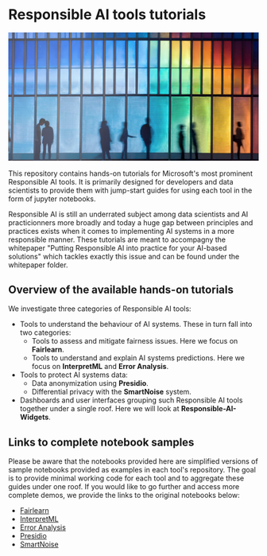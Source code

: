 # Responsible AI tools tutorials

<img src="repo_picture.jpg" alt="Repository logo" width="800"/>


This repository contains hands-on tutorials for Microsoft's most prominent Responsible AI tools.
It is primarily designed for developers and data scientists to provide them with jump-start guides for using each tool in the form of jupyter notebooks. 

Responsible AI is still an underrated subject among data scientists and AI practicionners more broadly and today a huge gap between principles and practices exists when it comes to implementing AI systems in a more responsible manner. These tutorials are meant to accompagny the whitepaper "Putting Responsible AI into practice for your AI-based solutions" which tackles exactly this issue and can be found under the whitepaper folder.

## Overview of the available hands-on tutorials

We investigate three categories of Responsible AI tools:

* Tools to understand the behaviour of AI systems. These in turn fall into two categories:
    - Tools to assess and mitigate fairness issues. Here we focus on **Fairlearn**.
    - Tools to understand and explain AI systems predictions. Here we focus on **InterpretML** and **Error Analysis**.
* Tools to protect AI systems data: 
    - Data anonymization using **Presidio**.
    - Differential privacy with the **SmartNoise** system.
* Dashboards and user interfaces grouping such Responsible AI tools together under a single roof. Here we will look at **Responsible-AI-Widgets**.

## Links to complete notebook samples 

Please be aware that the notebooks provided here are simplified versions of sample notebooks provided as examples in each tool's repository. The goal is to provide minimal working code for each tool and to aggregate these guides under one roof. 
If you would like to go further and access more complete demos, we provide the links to the original notebooks below:

- [Fairlearn](https://github.com/fairlearn/fairlearn/blob/main/notebooks/Binary%20Classification%20with%20the%20UCI%20Credit-card%20Default%20Dataset.ipynb)
- [InterpretML](https://github.com/interpretml/interpret-community/blob/master/notebooks/explain-binary-classification-local.ipynb)
- [Error Analysis](https://github.com/microsoft/responsible-ai-widgets/blob/main/notebooks/erroranalysis-dashboard-multiclass.ipynb)
- [Presidio](https://github.com/microsoft/presidio/blob/main/docs/samples/python/presidio_notebook.ipynb)
- [SmartNoise](https://github.com/opendp/smartnoise-samples/blob/master/whitepaper-demos/2-reidentification-attack.ipynb) 
